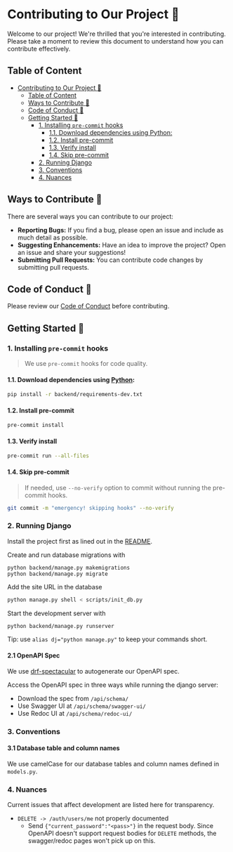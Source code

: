 # Contributing to Our Project 🤝

Welcome to our project! We're thrilled that you're interested in contributing.  
Please take a moment to review this document to understand how you can contribute effectively.

## Table of Content

- [Contributing to Our Project 🤝](#contributing-to-our-project-)
  - [Table of Content](#table-of-content)
  - [Ways to Contribute 🚀](#ways-to-contribute-)
  - [Code of Conduct 🤝](#code-of-conduct-)
  - [Getting Started 🏁](#getting-started-)
    - [1. Installing `pre-commit` hooks](#1-installing-pre-commit-hooks)
      - [1.1. Download dependencies using Python:](#11-download-dependencies-using-python)
      - [1.2. Install pre-commit](#12-install-pre-commit)
      - [1.3. Verify install](#13-verify-install)
      - [1.4. Skip pre-commit](#14-skip-pre-commit)
    - [2. Running Django](#2-running-django)
    - [3. Conventions](#3-conventions)
    - [4. Nuances](#4-nuances)

## Ways to Contribute 🚀

There are several ways you can contribute to our project:

- **Reporting Bugs:** If you find a bug, please open an issue and include as much detail as possible.
- **Suggesting Enhancements:** Have an idea to improve the project? Open an issue and share your suggestions!
- **Submitting Pull Requests:** You can contribute code changes by submitting pull requests.

## Code of Conduct 📜

Please review our [Code of Conduct](CODE_OF_CONDUCT.md) before contributing.

## Getting Started 🏁

### 1. Installing `pre-commit` hooks

> We use `pre-commit` hooks for code quality.

#### 1.1. Download dependencies using [Python](https://www.python.org/downloads/):

```bash
pip install -r backend/requirements-dev.txt
```

#### 1.2. Install pre-commit

```bash
pre-commit install
```

#### 1.3. Verify install

```bash
pre-commit run --all-files
```

<!-- > The `run --all-files` command is handy to use before making commits, or when commits fail the git hook for debugging purposes. -->

#### 1.4. Skip pre-commit

> If needed, use `--no-verify` option to commit without running the pre-commit hooks.

```bash
git commit -m "emergency! skipping hooks" --no-verify
```

### 2. Running Django

Install the project first as lined out in the [README](README.md).

Create and run database migrations with

```
python backend/manage.py makemigrations
python backend/manage.py migrate
```

Add the site URL in the database

```bash
python manage.py shell < scripts/init_db.py
```

Start the development server with

```bash
python backend/manage.py runserver
```

Tip: use `alias dj="python manage.py"` to keep your commands short.

#### 2.1 OpenAPI Spec

We use [drf-spectacular](https://github.com/tfranzel/drf-spectacular) to autogenerate our OpenAPI spec.

Access the OpenAPI spec in three ways while running the django server:

- Download the spec from `/api/schema/`
- Use Swagger UI at `/api/schema/swagger-ui/`
- Use Redoc UI at `/api/schema/redoc-ui/`

### 3. Conventions

#### 3.1 Database table and column names

We use camelCase for our database tables and column names defined in `models.py`.

### 4. Nuances

Current issues that affect development are listed here for transparency.

- `DELETE -> /auth/users/me` not properly documented
  - Send `{"current_password":"<pass>"}` in the request body. Since OpenAPI doesn't support request bodies for `DELETE` methods, the swagger/redoc pages won't pick up on this.
